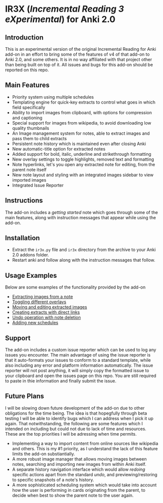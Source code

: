 # IR3X (_Incremental Reading 3 eXperimental_) for Anki 2.0 

## Introduction 
This is an experimental version of the original Incremental Reading for Anki add-on in an effort to bring some of the features of v4 of that add-on to Anki 2.0, and some others. It is in no way affiliated with that project other than being built on top of it. All issues and bugs for this add-on should be reported on this repo. 

## Main Features
* Priority system using multiple schedules
* Templating engine for quick-key extracts to control what goes in which field specifically
* Ability to import images from clipboard, with options for compression and captioning
* Special support for images from wikipedia, to avoid downloading low quality thumbnails
* An Image management system for notes, able to extract images and pass them to child extracts
* Persistent note history which is maintained even after closing Anki 
* New automatic-title option for extracted notes
* Added support for bold, italic, underline and strikethrough formatting
* New overlay settings to toggle highlights, removed text and formatting
* Note hyperlinks, let's you open any extracted note for editing, from the parent note itself
* New note layout and styling with an integrated images sidebar to view imported images
* Integrated Issue Reporter

## Instructions 
The add-on includes a _getting started_ note which goes through some of the main features, along with instruction messages that appear while using the add-on.

## Installation
* Extract the `ir3x.py` file and `ir3x` directory from the archive to your Anki 2.0 addons folder.
* Restart anki and follow along with the instruction messages that follow. 

## Usage Examples
Below are some examples of the functionality provided by the add-on

* [Extracting images from a note](https://i.imgur.com/25L9O4e.gif)
* [Toggling different overlays](https://i.imgur.com/JUbM4ax.gif)
* [Moving and editing extracted images](https://i.imgur.com/jlhICSP.gifv)
* [Creating extracts with direct links](https://i.imgur.com/GTdrfFz.gifv)
* [Undo operation with note deletion](https://i.imgur.com/TQv6Lo4.gifv)
* [Adding new schedules](https://i.imgur.com/DIzaxH8.gifv)


## Support
The add-on includes a custom issue reporter which can be used to log any issues you encounter. The main advantage of using the issue reporter is that it auto-formats your issues to conform to a standard template, while also including any error and platform information automatically. The issue reporter will not post anything, it will simply copy the formatted issue to your clipboard and open the issues page on this repo. You are still required to paste in thie information and finally submit the issue. 

## Future Plans 
I will be slowing down future development of the add-on due to other obligations for the time being. The idea is that hopegfully through beta testing I will be able to identify bugs which I can address when I pick it up again. That notwithstanding, the following are some features which I intended on including but could not due to lack of time and resources. These are the top priorities I will be adressing when time permits. 

* Implementing a way to import content from online sources like wikipedia and others. This is my #1 priority, as I understand the lack of this feature limits the add-on substiantially. 
* A more robust image manager that allows moving images between notes, searching and importing new images from within Anki itself. 
* A separate history navigation interface which would allow _redoing_ specific actions apart from the standard _undo_, and previewing/restoring to specific snapshots of a note's history.
* A more sophisticated scheduling system which would take into account how the user is performing in cards originating from the parent, to decide when best to show the parent note to the user again.